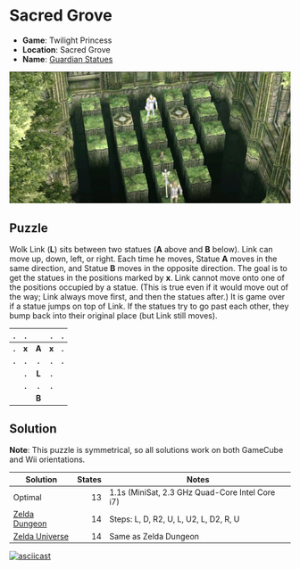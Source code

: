 # Sacred Grove

- **Game**: Twilight Princess
- **Location**: Sacred Grove
- **Name**: [Guardian Statues](https://www.zeldadungeon.net/wiki/Sacred_Grove_Guardians)

![Sacred Grove puzzle screenshot](screenshot.jpg)

## Puzzle

Wolk Link (**L**) sits between two statues (**A** above and **B** below). Link can move up, down, left, or right. Each time he moves, Statue **A** moves in the same direction, and Statue **B** moves in the opposite direction. The goal is to get the statues in the positions marked by **x**. Link cannot move onto one of the positions occupied by a statue. (This is true even if it would move out of the way; Link always move first, and then the statues after.) It is game over if a statue jumps on top of Link. If the statues try to go past each other, they bump back into their original place (but Link still moves).

| __.__ | __.__ |       | __.__ | __.__ |
| :---: | :---: | :---: | :---: | :---: |
| __.__ | __x__ | __A__ | __x__ | __.__ |
| __.__ | __.__ | __.__ | __.__ | __.__ |
|       | __.__ | __L__ | __.__ |       |
|       | __.__ | __.__ | __.__ |       |
|       |       | __B__ |       |       |

## Solution

**Note**: This puzzle is symmetrical, so all solutions work on both GameCube and Wii orientations.

| Solution             | States | Notes                                           |
| -------------------- | -----: | ----------------------------------------------- |
| Optimal              |     13 | 1.1s (MiniSat, 2.3 GHz Quad-Core Intel Core i7) |
| [Zelda Dungeon][zd]  |     14 | Steps: L, D, R2, U, L, U2, L, D2, R, U          |
| [Zelda Universe][zu] |     14 | Same as Zelda Dungeon                           |

[![asciicast](https://asciinema.org/a/323988.svg)](https://asciinema.org/a/323988?size=big)

[zd]: https://www.zeldadungeon.net/twilight-princess-walkthrough/the-master-sword/#c11_3
[zu]: https://zeldauniverse.net/guides/twilight-princess/sidequests/guardian-statue-puzzle/
